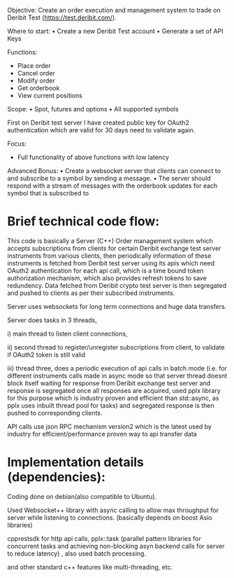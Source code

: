 Objective: Create an order execution and management system to trade on
Deribit Test (https://test.deribit.com/).

Where to start:
•⁠ ⁠Create a new Deribit Test
account
•⁠ ⁠Generate a set of API Keys

Functions:
- Place order
- Cancel order
- Modify order
- Get orderbook
- View current positions

Scope:
•⁠ ⁠Spot, futures and options
•⁠ ⁠All supported symbols

First on Deribit test server I have created public key for OAuth2 authentication which are valid for 30 days need to validate again.

Focus:
- Full functionality of above functions with low latency

Advanced Bonus:
•⁠ ⁠Create a websocket server that clients can connect to and subscribe to a symbol by sending a message.
•⁠ ⁠The server should respond with a stream of messages with the orderbook updates for each symbol that is
subscribed to

Brief technical code flow:
==========================
This code is basically a Server (C++) Order management system which accepts subscriptions from clients for certain Deribit exchange test server instruments from various clients, then periodically information of these instruments is fetched from Deribit test server using its apis which need OAuth2 authentication for each api call, which is a time bound token authorization mechanism, which also provides refresh tokens to save redundency. Data fetched from Deribit crypto test server is then segregated and pushed to clients as per their subscribed instruments. 

Server uses websockets for long term connections and huge data transfers.

Server does tasks in 3 threads, 

 i) main thread to listen client connections,

 ii) second thread to register/unregister subscriptions from client, to validate if OAuth2 token is still valid

iii) thread three, does a periodic execution of api calls in batch mode (i.e. for different instruments calls made in async mode so that server thread doesnt block itself waiting for 
     response from Deribit exchange test server and response is segregated once all responses are acquired, used pplx library for this purpose which is industry proven and efficient 
     than std::async, as pplx uses inbuilt thread pool for tasks) and segregated response is then pushed to corresponding clients.

API calls use json RPC mechanism version2 which is the latest used by industry for efficient/performance proven way to api transfer data

Implementation details (dependencies):
======================================
Coding done on debian(also compatible to Ubuntu).

Used Websocket++ library with async calling to allow max throughput for server while listening to connections. (basically depends on boost Asio libraries)

cpprestsdk for http api calls, pplx::task (parallel pattern libraries for concurrent tasks and achieving non-blocking asyn backend calls for server to reduce latency) , also used batch processing. 

and other standard c++ features like multi-threading, etc.
